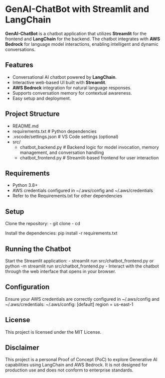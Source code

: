 # GenAI-ChatBot with Streamlit and LangChain

**GenAI-ChatBot** is a chatbot application that utilizes **Streamlit** for the frontend and **LangChain** for the backend. The chatbot integrates with **AWS Bedrock** for language model interactions, enabling intelligent and dynamic conversations.

## Features
- Conversational AI chatbot powered by **LangChain**.
- Interactive web-based UI built with **Streamlit**.
- **AWS Bedrock** integration for natural language responses.
- Supports conversation memory for contextual awareness.
- Easy setup and deployment.

## Project Structure
- README.md
- requirements.txt         # Python dependencies
- .vscode/settings.json    # VS Code settings (optional)
- src/
    - chatbot_backend.py   # Backend logic for model invocation, memory management, and conversation handling
    - chatbot_frontend.py  # Streamlit-based frontend for user interaction

## Requirements
- Python 3.8+
- AWS credentials configured in ~/.aws/config and ~/.aws/credentials
- Refer to the Requirements.txt for other dependencies
  
## Setup
Clone the repository:
    - git clone <repository-url>
    - cd <repository-directory>
    
Install the dependencies:
    pip install -r requirements.txt

## Running the Chatbot
Start the Streamlit application:
    - streamlit run src/chatbot_frontend.py or python -m streamlit run src/chatbot_frontend.py
    - Interact with the chatbot through the web interface that opens in your browser.

## Configuration
Ensure your AWS credentials are correctly configured in ~/.aws/config and ~/.aws/credentials:
~/.aws/config:
[default]
region = us-east-1

## License
This project is licensed under the MIT License.

## Disclaimer
This project is a personal Proof of Concept (PoC) to explore Generative AI capabilities using LangChain and AWS Bedrock. It is not designed for production use and does not conform to enterprise standards.
